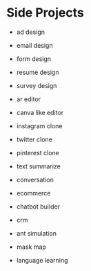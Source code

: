 # Side Projects

- ad design
- email design
- form design
- resume design
- survey design

- ar editor
- canva like editor

- instagram clone
- twitter clone
- pinterest clone

- text summarize
- conversation

- ecommerce
- chatbot builder
- crm

- ant simulation
- mask map

- language learning
